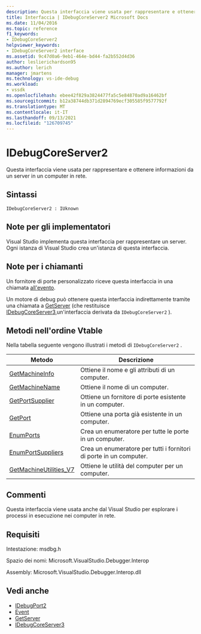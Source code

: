 ```yaml
---
description: Questa interfaccia viene usata per rappresentare e ottenere informazioni da un server in un computer in rete.
title: Interfaccia | IDebugCoreServer2 Microsoft Docs
ms.date: 11/04/2016
ms.topic: reference
f1_keywords:
- IDebugCoreServer2
helpviewer_keywords:
- IDebugCoreServer2 interface
ms.assetid: 9c47d0a6-9eb1-464e-bd44-fa2b552d4d36
author: leslierichardson95
ms.author: lerich
manager: jmartens
ms.technology: vs-ide-debug
ms.workload:
- vssdk
ms.openlocfilehash: ebee42f829a3824477fa5c5e84870ad9a16462bf
ms.sourcegitcommit: b12a38744db371d2894769ecf305585f9577792f
ms.translationtype: MT
ms.contentlocale: it-IT
ms.lasthandoff: 09/13/2021
ms.locfileid: "126709745"
---
```

# <a name="idebugcoreserver2"></a>IDebugCoreServer2
Questa interfaccia viene usata per rappresentare e ottenere informazioni da un server in un computer in rete.

## <a name="syntax"></a>Sintassi

```
IDebugCoreServer2 : IUknown
```

## <a name="notes-for-implementers"></a>Note per gli implementatori
 Visual Studio implementa questa interfaccia per rappresentare un server. Ogni istanza di Visual Studio crea un'istanza di questa interfaccia.

## <a name="notes-for-callers"></a>Note per i chiamanti
 Un fornitore di porte personalizzato riceve questa interfaccia in una chiamata [all'evento](../../../extensibility/debugger/reference/idebugportevents2-event.md).

 Un motore di debug può ottenere questa interfaccia indirettamente tramite una chiamata a [GetServer](../../../extensibility/debugger/reference/idebugdefaultport2-getserver.md) (che restituisce [IDebugCoreServer3,](../../../extensibility/debugger/reference/idebugcoreserver3.md)un'interfaccia derivata da `IDebugCoreServer2` ).

## <a name="methods-in-vtable-order"></a>Metodi nell'ordine Vtable
 Nella tabella seguente vengono illustrati i metodi di `IDebugCoreServer2` .

|Metodo|Descrizione|
|------------|-----------------|
|[GetMachineInfo](../../../extensibility/debugger/reference/idebugcoreserver2-getmachineinfo.md)|Ottiene il nome e gli attributi di un computer.|
|[GetMachineName](../../../extensibility/debugger/reference/idebugcoreserver2-getmachinename.md)|Ottiene il nome di un computer.|
|[GetPortSupplier](../../../extensibility/debugger/reference/idebugcoreserver2-getportsupplier.md)|Ottiene un fornitore di porte esistente in un computer.|
|[GetPort](../../../extensibility/debugger/reference/idebugcoreserver2-getport.md)|Ottiene una porta già esistente in un computer.|
|[EnumPorts](../../../extensibility/debugger/reference/idebugcoreserver2-enumports.md)|Crea un enumeratore per tutte le porte in un computer.|
|[EnumPortSuppliers](../../../extensibility/debugger/reference/idebugcoreserver2-enumportsuppliers.md)|Crea un enumeratore per tutti i fornitori di porte in un computer.|
|[GetMachineUtilities_V7](../../../extensibility/debugger/reference/idebugcoreserver2-getmachineutilities-v7.md)|Ottiene le utilità del computer per un computer.|

## <a name="remarks"></a>Commenti
 Questa interfaccia viene usata anche dal Visual Studio per esplorare i processi in esecuzione nei computer in rete.

## <a name="requirements"></a>Requisiti
 Intestazione: msdbg.h

 Spazio dei nomi: Microsoft.VisualStudio.Debugger.Interop

 Assembly: Microsoft.VisualStudio.Debugger.Interop.dll

## <a name="see-also"></a>Vedi anche
- [IDebugPort2](../../../extensibility/debugger/reference/idebugport2.md)
- [Event](../../../extensibility/debugger/reference/idebugportevents2-event.md)
- [GetServer](../../../extensibility/debugger/reference/idebugdefaultport2-getserver.md)
- [IDebugCoreServer3](../../../extensibility/debugger/reference/idebugcoreserver3.md)
